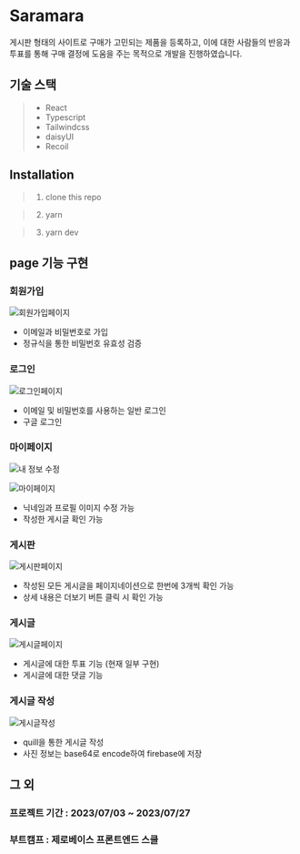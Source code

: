 # Saramara

게시판 형태의 사이트로 구매가 고민되는 제품을 등록하고, 이에 대한 사람들의 반응과 투표를 통해 구매 결정에 도움을 주는 목적으로 개발을 진행하였습니다.


## 기술 스택
> - React 
> - Typescript
> - Tailwindcss
> - daisyUI
> - Recoil

## Installation
> 1. clone this repo

> 2. yarn

> 3. yarn dev

## page 기능 구현
### 회원가입
![회원가입페이지](https://github.com/khakisage/saramara/assets/91720916/27d0ed34-c0ca-47bf-a33c-1769e111ee2d)
- 이메일과 비밀번호로 가입
- 정규식을 통한 비밀번호 유효성 검증
### 로그인
![로그인페이지](https://github.com/khakisage/saramara/assets/91720916/b14afb53-1b13-4738-8f3c-f8f9878fa843)
- 이메일 및 비밀번호를 사용하는 일반 로그인
- 구글 로그인
### 마이페이지
![내 정보 수정](https://github.com/khakisage/saramara/assets/91720916/bb38f698-a6a8-4c81-9606-79fc615e3bc7)

![마이페이지](https://github.com/khakisage/saramara/assets/91720916/17dc56d0-a0d7-4e11-9a39-6569af308acb)
- 닉네임과 프로필 이미지 수정 가능
- 작성한 게시글 확인 가능
### 게시판
![게시판페이지](https://github.com/khakisage/saramara/assets/91720916/ca8e9e91-a511-4633-bcbe-90ba7f948490)
- 작성된 모든 게시글을 페이지네이션으로 한번에 3개씩 확인 가능
- 상세 내용은 더보기 버튼 클릭 시 확인 가능
### 게시글
![게시글페이지](https://github.com/khakisage/saramara/assets/91720916/afa575ca-ce26-42c6-9a7a-c94355c3ca02)
- 게시글에 대한 투표 기능 (현재 일부 구현)
- 게시글에 대한 댓글 기능
### 게시글 작성
![게시글작성](https://github.com/khakisage/saramara/assets/91720916/d9161645-d0e6-4dba-a863-19dfc9f003ea)
- quill을 통한 게시글 작성
- 사진 정보는 base64로 encode하여 firebase에 저장

## 그 외
### 프로젝트 기간 : 2023/07/03 ~ 2023/07/27
### 부트캠프 : 제로베이스 프론트엔드 스쿨